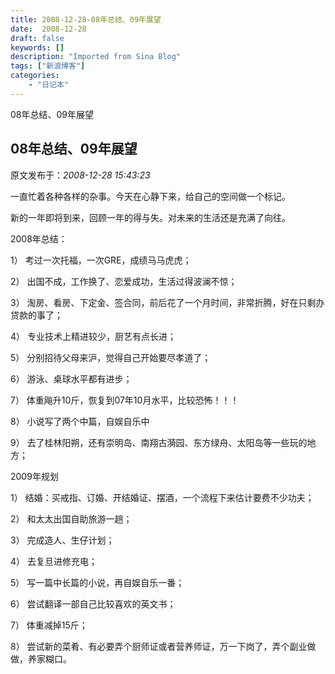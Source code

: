 ```yaml
---
title: 2008-12-28-08年总结、09年展望
date:  2008-12-28
draft: false
keywords: []
description: "Imported from Sina Blog"
tags: ["新浪博客"]
categories: 
    - "日记本"
---
```

08年总结、09年展望
## 08年总结、09年展望

 原文发布于：*2008-12-28 15:43:23*

一直忙着各种各样的杂事。今天在心静下来，给自己的空间做一个标记。

新的一年即将到来，回顾一年的得与失。对未来的生活还是充满了向往。

 

2008年总结：

1） 考过一次托福，一次GRE，成绩马马虎虎；

2） 出国不成，工作换了、恋爱成功，生活过得波澜不惊；

3） 淘房、看房、下定金、签合同，前后花了一个月时间，非常折腾，好在只剩办贷款的事了；

4） 专业技术上精进较少，厨艺有点长进；

5） 分别招待父母来沪，觉得自己开始要尽孝道了；

6） 游泳、桌球水平都有进步；

7） 体重飚升10斤，恢复到07年10月水平，比较恐怖！！！

8） 小说写了两个中篇，自娱自乐中

9） 去了桂林阳朔，还有崇明岛、南翔古漪园、东方绿舟、太阳岛等一些玩的地方；

 

2009年规划

1） 结婚：买戒指、订婚、开结婚证、摆酒，一个流程下来估计要费不少功夫；

2） 和太太出国自助旅游一趟；

3） 完成造人、生仔计划；

4） 去复旦进修充电；

5） 写一篇中长篇的小说，再自娱自乐一番；

6） 尝试翻译一部自己比较喜欢的英文书；

7） 体重减掉15斤；

8） 尝试新的菜肴、有必要弄个厨师证或者营养师证，万一下岗了，弄个副业做做，养家糊口。


